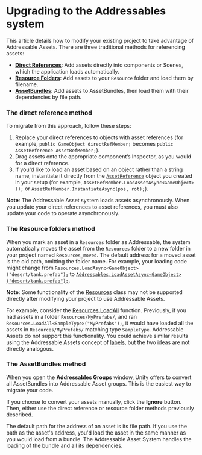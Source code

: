 # Upgrading to the Addressables system
This article details how to modify your existing project to take advantage of Addressable Assets. There are three traditional methods for referencing assets:

* **[Direct References](#the-direct-reference-method)**: Add assets directly into components or Scenes, which the application loads automatically. 
* **[Resource Folders](#the-resource-folders-method)**: Add assets to your `Resource` folder and load them by filename.
* **[AssetBundles](#the-assetbundles-method)**: Add assets to AssetBundles, then load them with their dependencies by file path.

### The direct reference method
To migrate from this approach, follow these steps:

1. Replace your direct references to objects with asset references (for example, `public GameObject directRefMember;` becomes `public AssetReference AssetRefMember;`).
2. Drag assets onto the appropriate component’s Inspector, as you would for a direct reference.
3. If you'd like to load an asset based on an object rather than a string name, instantiate it directly from the [`AssetReference`](../api/UnityEngine.AddressableAssets.AssetReference.html) object you created in your setup (for example, `AssetRefMember.LoadAssetAsync<GameObject>();` or `AssetRefMember.InstantiateAsync(pos, rot);`).

**Note**: The Addressable Asset system loads assets asynchronously. When you update your direct references to asset references, you must also update your code to operate asynchronously.

### The Resource folders method
When you mark an asset in a `Resources` folder as Addressable, the system automatically moves the asset from the `Resources` folder to a new folder in your project named `Resources_moved`. The default address for a moved asset is the old path, omitting the folder name. For example, your loading code might change from `Resources.LoadAsync<GameObject>("desert/tank.prefab");` to [`Addressables.LoadAssetAsync<GameObject>("desert/tank.prefab");`](../api/UnityEngine.AddressableAssets.Addressables.html#UnityEngine_AddressableAssets_Addressables_LoadAssetsAsync__1_System_Collections_Generic_IList_UnityEngine_ResourceManagement_ResourceLocations_IResourceLocation__System_Action___0__).

**Note**: Some functionality of the [Resources](https://docs.unity3d.com/ScriptReference/Resources.html "Resources") class may not be supported directly after modifying your project to use Addressable Assets.

For example, consider the [Resources.LoadAll](https://docs.unity3d.com/ScriptReference/Resources.LoadAll.html "Resources.LoadAll") function. Previously, if you had assets in a folder `Resources/MyPrefabs/`, and ran `Resources.LoadAll<SampleType>("MyPrefabs");`, it would have loaded all the assets in `Resources/MyPrefabs/` matching type `SampleType`. Addressable Assets do not support this functionality.  You could achieve similar results using the Addressable Assets concept of [labels](AddressableAssetsOverview.md), but the two ideas are not directly analogous. 

### The AssetBundles method
When you open the **Addressables Groups** window, Unity offers to convert all AssetBundles into Addressable Asset groups. This is the easiest way to migrate your code.

If you choose to convert your assets manually, click the **Ignore** button. Then, either use the direct reference or resource folder methods previously described.

The default path for the address of an asset is its file path. If you use the path as the asset's address, you'd load the asset in the same manner as you would load from a bundle. The Addressable Asset System handles the loading of the bundle and all its dependencies.